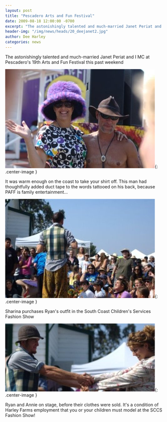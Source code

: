 ```yaml
---
layout: post
title: "Pescadero Arts and Fun Festival"
date: 2009-08-18 12:00:00 -0700
excerpt: "The astonishingly talented and much-married Janet Periat and I MC at Pescadero's 19th Arts and Fun Festival this ..."
header-img: "/img/news/heads/20_deejanet2.jpg"
author: Dee Harley
categories: news
---
```

The astonishingly talented and much-married Janet Periat and I MC at
Pescadero's 19th Arts and Fun Festival this past weekend

![image](/img/news/20_deetattoo.jpg){: .center-image }

It was warm enough on the coast to take your shirt off. This man had
thoughtfully added duct tape to the words tattooed on his back,
because PAFF is family entertainment…

![image](/img/news/20_ryan1.jpg){: .center-image }

Sharina purchases Ryan's outfit in the South Coast Children's Services
Fashion Show

![image](/img/news/20_ryanannie.jpg){: .center-image }

Ryan and Annie on stage, before their clothes were sold. It's a
condition of Harley Farms employment that you or your children must
model at the SCCS Fashion Show!

